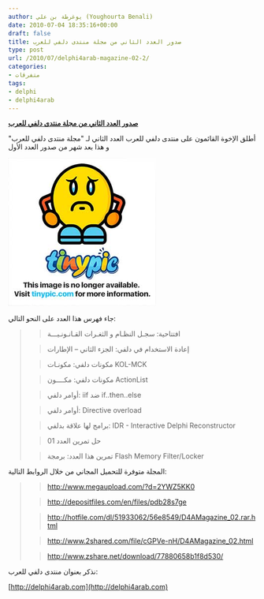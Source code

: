 ```yaml
---
author: يوغرطة بن علي (Youghourta Benali)
date: 2010-07-04 18:35:16+00:00
draft: false
title: صدور العدد الثاني من مجلة منتدى دلفي للعرب
type: post
url: /2010/07/delphi4arab-magazine-02-2/
categories:
- متفرقات
tags:
- delphi
- delphi4arab
---
```





**[صدور العدد الثاني من مجلة منتدى دلفي للعرب](https://www.it-scoop.com/2010/07/delphi4arab-magazine-02)**


أطلق الإخوة القائمون على منتدى دلفي للعرب العدد الثاني لـ "مجلة منتدى دلفي للعرب" و هذا بعد شهر من صدور العدد الأول


[![](2r7c87b.jpg)
](https://www.it-scoop.com/2010/07/delphi4arab-magazine-02)


جاء فهرس هذا العدد على النحو التالي:


<blockquote>

> 
> افتتاحية: سجـل النظـام و الثغـرات القـانـونـيـــة
> 
> 

> 
> إعادة الاستخدام في دلفي: الجزء الثاني – الإطارات
> 
> 

> 
> مكونات دلفي: مكونـات KOL-MCK
> 
> 

> 
> مكونات دلفي: مكــــون ActionList
> 
> 

> 
> أوامر دلفي: iif ضد if..then..else
> 
> 

> 
> أوامر دلفي: Directive overload
> 
> 

> 
> برامج لها علاقة بدلفي: IDR - Interactive Delphi Reconstructor
> 
> 

> 
> حل تمرين العدد 01
> 
> 

> 
> تمرين هذا العدد: برمجة Flash Memory Filter/Locker
> 
> </blockquote>




المجلة متوفرة للتحميل المجاني من خلال الروابط التالية:







<blockquote>

> 
> http://www.megaupload.com/?d=2YWZ5KK0
> 
> 

> 
> http://depositfiles.com/en/files/pdb28s7ge
> 
> 

> 
> http://hotfile.com/dl/51933062/56e8549/D4AMagazine_02.rar.html
> 
> 

> 
> http://www.2shared.com/file/cGPVe-nH/D4AMagazine_02.html
> 
> 

> 
> http://www.zshare.net/download/77880658b1f8d530/
> 
> </blockquote>




نذكر بعنوان منتدى دلفي للعرب:








[http://delphi4arab.com](http://delphi4arab.com)
